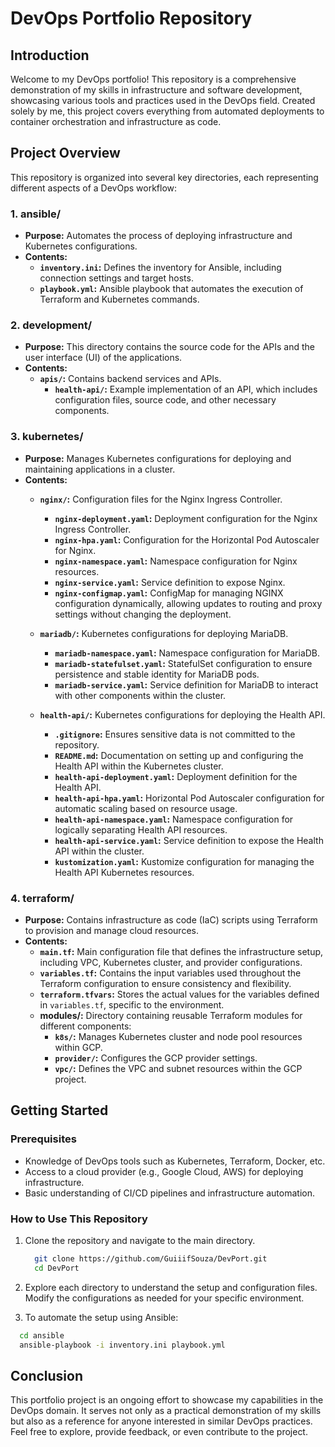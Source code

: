 # DevOps Portfolio Repository

## Introduction

Welcome to my DevOps portfolio! This repository is a comprehensive demonstration of my skills in infrastructure and software development, showcasing various tools and practices used in the DevOps field. Created solely by me, this project covers everything from automated deployments to container orchestration and infrastructure as code.

## Project Overview

This repository is organized into several key directories, each representing different aspects of a DevOps workflow:

### 1. **ansible/**
   - **Purpose:** Automates the process of deploying infrastructure and Kubernetes configurations.
   - **Contents:**
     - **`inventory.ini`:** Defines the inventory for Ansible, including connection settings and target hosts.
     - **`playbook.yml`:** Ansible playbook that automates the execution of Terraform and Kubernetes commands.

### 2. **development/**
   - **Purpose:** This directory contains the source code for the APIs and the user interface (UI) of the applications.
   - **Contents:**
     - **`apis/`:** Contains backend services and APIs.
       - **`health-api/`:** Example implementation of an API, which includes configuration files, source code, and other necessary components.

### 3. **kubernetes/**
   - **Purpose:** Manages Kubernetes configurations for deploying and maintaining applications in a cluster.
   - **Contents:**
     - **`nginx/`:** Configuration files for the Nginx Ingress Controller.
       - **`nginx-deployment.yaml`:** Deployment configuration for the Nginx Ingress Controller.
       - **`nginx-hpa.yaml`:** Configuration for the Horizontal Pod Autoscaler for Nginx.
       - **`nginx-namespace.yaml`:** Namespace configuration for Nginx resources.
       - **`nginx-service.yaml`:** Service definition to expose Nginx.
       - **`nginx-configmap.yaml`:** ConfigMap for managing NGINX configuration dynamically, allowing updates to routing and proxy settings without changing the deployment.

     - **`mariadb/`:** Kubernetes configurations for deploying MariaDB.
       - **`mariadb-namespace.yaml`:** Namespace configuration for MariaDB.
       - **`mariadb-statefulset.yaml`:** StatefulSet configuration to ensure persistence and stable identity for MariaDB pods.
       - **`mariadb-service.yaml`:** Service definition for MariaDB to interact with other components within the cluster.

     - **`health-api/`:** Kubernetes configurations for deploying the Health API.
       - **`.gitignore`:** Ensures sensitive data is not committed to the repository.
       - **`README.md`:** Documentation on setting up and configuring the Health API within the Kubernetes cluster.
       - **`health-api-deployment.yaml`:** Deployment definition for the Health API.
       - **`health-api-hpa.yaml`:** Horizontal Pod Autoscaler configuration for automatic scaling based on resource usage.
       - **`health-api-namespace.yaml`:** Namespace configuration for logically separating Health API resources.
       - **`health-api-service.yaml`:** Service definition to expose the Health API within the cluster.
       - **`kustomization.yaml`:** Kustomize configuration for managing the Health API Kubernetes resources.

### 4. **terraform/**
   - **Purpose:** Contains infrastructure as code (IaC) scripts using Terraform to provision and manage cloud resources.
   - **Contents:**
     - **`main.tf`:** Main configuration file that defines the infrastructure setup, including VPC, Kubernetes cluster, and provider configurations.
     - **`variables.tf`:** Contains the input variables used throughout the Terraform configuration to ensure consistency and flexibility.
     - **`terraform.tfvars`:** Stores the actual values for the variables defined in `variables.tf`, specific to the environment.
     - **modules/:** Directory containing reusable Terraform modules for different components:
       - **`k8s/`:** Manages Kubernetes cluster and node pool resources within GCP.
       - **`provider/`:** Configures the GCP provider settings.
       - **`vpc/`:** Defines the VPC and subnet resources within the GCP project.

## Getting Started

### Prerequisites

- Knowledge of DevOps tools such as Kubernetes, Terraform, Docker, etc.
- Access to a cloud provider (e.g., Google Cloud, AWS) for deploying infrastructure.
- Basic understanding of CI/CD pipelines and infrastructure automation.

### How to Use This Repository

1. Clone the repository and navigate to the main directory.

   ```bash
     git clone https://github.com/GuiiifSouza/DevPort.git
     cd DevPort
   ```

2. Explore each directory to understand the setup and configuration files. Modify the configurations as needed for your specific environment.

3. To automate the setup using Ansible:
  ```bash
    cd ansible
    ansible-playbook -i inventory.ini playbook.yml
  ```

## Conclusion

This portfolio project is an ongoing effort to showcase my capabilities in the DevOps domain. It serves not only as a practical demonstration of my skills but also as a reference for anyone interested in similar DevOps practices. Feel free to explore, provide feedback, or even contribute to the project.

